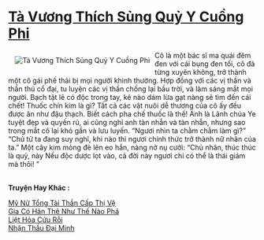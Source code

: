<a href="https://truyenwiki.net/ta-vuong-thich-sung-quy-y-cuong-phi.35783/" title="Tà Vương Thích Sủng Quỷ Y Cuồng Phi"><h1>Tà Vương Thích Sủng Quỷ Y Cuồng Phi</h1></a><div style="display:table"><img align="right" style="float: left; padding: 10px;" src="https://truyenwiki.net/a/img/str/src/35783.jpg" alt="Tà Vương Thích Sủng Quỷ Y Cuồng Phi">Cô là một bác sĩ ma quái đêm đen với cái bụng đen tối, cô đã từng xuyên không, trở thành một cô gái phế thải bị mọi người khinh thường. Hợp đồng với các vị thần và thần thú cổ đại, tu luyện các vị thần chống lại bầu trời, và làm sáng mắt mọi người. Bạch tật lê có độc trong tay, kẻ nào dám lừa gạt nàng sẽ tìm đến cái chết! Thuốc chín kim là gì? Tất cả các vật nuôi dễ thương của cô ấy đều được ăn như đậu thạch. Biết cách pha chế thuốc là thế! Anh là Lãnh chúa Ye tuyệt đẹp và quyến rũ, ai cũng nghĩ anh tàn nhẫn và tàn nhẫn, nhưng sao trong mắt cô lại khó gần và lưu luyến. “Ngươi nhìn ta chằm chằm làm gì?” “Chủ tử ta đang suy nghĩ, khi nào thì ngươi chính thức trở thành nữ nhân của ta.” Một cây kim mỏng đè lên eo hắn, nàng nở nụ cười: “Chủ nhân, thúc thúc là quỷ, này Nếu độc dược lọt vào, cả đời này ngươi chỉ có thể là thái giám mà thôi! "</div><p><br><b>Truyện Hay Khác :</b></p><a href="https://truyenwiki.net/my-nu-tong-tai-than-cap-thi-ve.36546/" alt="Mỹ Nữ Tổng Tài Thần Cấp Thị Vệ">Mỹ Nữ Tổng Tài Thần Cấp Thị Vệ</a><br/><a href="https://sangtacviet.wordpress.com/2020/10/22/gia-co-han-the-nhu-the-nao-pha/" alt="Gia Có Hãn Thê Như Thế Nào Phá">Gia Có Hãn Thê Như Thế Nào Phá</a><br/><a href="https://sangtacviet.wordpress.com/2020/10/22/liet-hoa-cuu-roi/" alt="Liệt Hỏa Cứu Rỗi">Liệt Hỏa Cứu Rỗi</a><br/><a href="https://github.com/nownovels/topcv/tree/master/truyenhay/35102" alt="Nhận Thầu Đại Minh">Nhận Thầu Đại Minh</a><br/>
